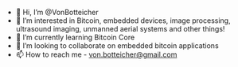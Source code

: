 - 👋 Hi, I’m @VonBotteicher
- 👀 I’m interested in Bitcoin, embedded devices, image processing, ultrasound imaging, unmanned aerial systems and other things!
- 🌱 I’m currently learning Bitcoin Core
- 💞️ I’m looking to collaborate on embedded bitcoin applications
- 📫 How to reach me - von.botteicher@gmail.com

<!---
VonBotteicher/VonBotteicher is a ✨ special ✨ repository because its `README.md` (this file) appears on your GitHub profile.
You can click the Preview link to take a look at your changes.
--->
